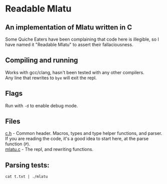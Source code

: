# Readable Mlatu 
## An implementation of Mlatu written in C
Some Quiche Eaters have been complaining that code here is illegible, so I have named it "Readable Mlatu" to assert their fallaciousness.

## Compiling and running
Works with gcc/clang, hasn't been tested with any other compilers.  
Any line that rewrites to `bye` will exit the repl.

## Flags
Run with `-d` to enable debug mode.

## Files
[c.h](c.h) - Common header. Macros, types and type helper functions, and parser. If you are reading the code, it's a good idea to start here, at the parse function (`P`).  
[mlatu.c](mlatu.c) - The repl, and rewriting functions.

## Parsing tests:
```
cat t.txt | ./mlatu
```
